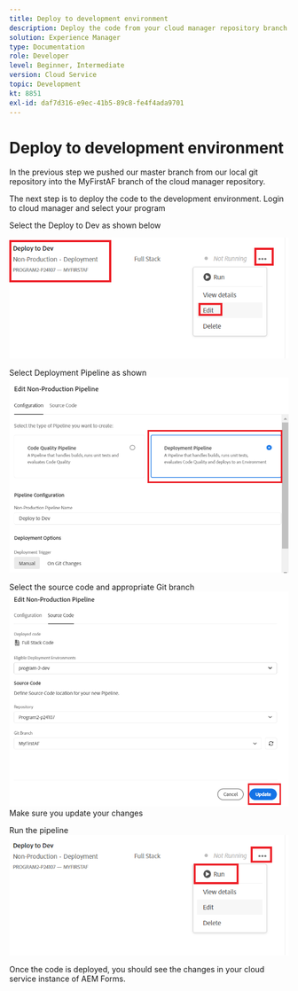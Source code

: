 ```yaml
---
title: Deploy to development environment
description: Deploy the code from your cloud manager repository branch
solution: Experience Manager
type: Documentation
role: Developer
level: Beginner, Intermediate
version: Cloud Service
topic: Development
kt: 8851
exl-id: daf7d316-e9ec-41b5-89c8-fe4f4ada9701
---
```

# Deploy to development environment

In the previous step we pushed our master branch from our local git repository into the MyFirstAF branch of the cloud manager repository.

The next step is to deploy the code to the development environment.
Login to cloud manager and select your program

Select the Deploy to Dev as shown below


![first-step](assets/deploy-first-step1.png)


Select Deployment Pipeline as shown
![first-step](assets/deploy1.png)

Select the source code and appropriate Git branch
![first-step](assets/deploy2.png)
Make sure you update your changes

Run the pipeline 
![run-pipeline](assets/run-pipeline.png)

Once the code is deployed, you should see the changes in your cloud service instance of AEM Forms.
